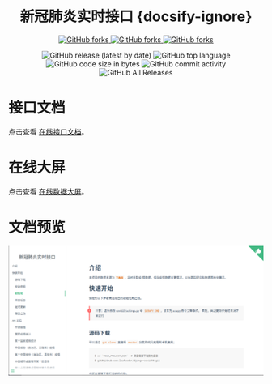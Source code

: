 <div align="center">

# 新冠肺炎实时接口 {docsify-ignore}

<!-- Place this tag where you want the button to render. -->
<a class="github-button" href="https://github.com/leafcoder/django-covid19/subscription" data-color-scheme="no-preference: light; light: light; dark: dark;" data-show-count="true" aria-label="Watch leafcoder/django-covid19 on GitHub">
    <img alt="GitHub forks" src="https://img.shields.io/github/watchers/leafcoder/django-covid19?style=social">
</a>
<a class="github-button" href="https://github.com/leafcoder/django-covid19" data-color-scheme="no-preference: light; light: light; dark: dark;" data-show-count="true" aria-label="Star leafcoder/django-covid19 on GitHub">
    <img alt="GitHub forks" src="https://img.shields.io/github/stars/leafcoder/django-covid19?style=social">
</a>
<a class="github-button" href="https://github.com/leafcoder/django-covid19/fork" data-color-scheme="no-preference: light; light: light; dark: dark;" data-show-count="true" aria-label="Fork leafcoder/django-covid19 on GitHub">
    <img alt="GitHub forks" src="https://img.shields.io/github/forks/leafcoder/django-covid19?style=social">
</a>

![GitHub release (latest by date)](https://img.shields.io/github/v/release/leafcoder/django-covid19)
![GitHub top language](https://img.shields.io/github/languages/top/leafcoder/django-covid19)
![GitHub code size in bytes](https://img.shields.io/github/languages/code-size/leafcoder/django-covid19)
![GitHub commit activity](https://img.shields.io/github/commit-activity/w/leafcoder/django-covid19)
![GitHub All Releases](https://img.shields.io/github/downloads/leafcoder/django-covid19/total)

</div>

# 接口文档

点击查看 [在线接口文档](https://blog.leafcoder.cn/django-covid19/)。

# 在线大屏

点击查看 [在线数据大屏](http://111.231.75.86/dashboard)。

# 文档预览

![图片](docs/images/docs.png)

